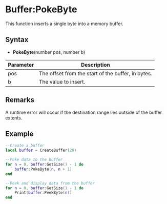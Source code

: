 # Buffer:PokeByte

This function inserts a single byte into a memory buffer.

## Syntax

- **PokeByte**(number pos, number b)

| Parameter | Description |
| -------- | ----------- |
| pos | The offset from the start of the buffer, in bytes. |
| b | The value to insert. |

## Remarks

A runtime error will occur if the destination range lies outside of the buffer extents.

## Example

```lua
--Create a buffer
local buffer = CreateBuffer(20)

--Poke data to the buffer
for n = 0, buffer:GetSize() - 1 do
    buffer:PokeByte(n, n + 1)
end

--Peek and display data from the buffer
for n = 0, buffer:GetSize() - 1 do
    Print(buffer:PeekByte(n))
end
```
